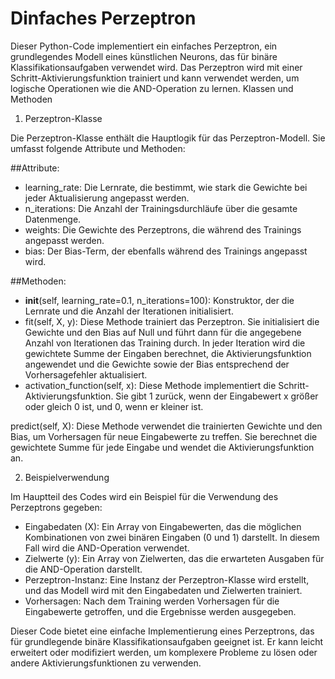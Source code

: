 # Dinfaches Perzeptron
Dieser Python-Code implementiert ein einfaches Perzeptron, ein grundlegendes Modell eines künstlichen Neurons, das für binäre Klassifikationsaufgaben verwendet wird. Das Perzeptron wird mit einer Schritt-Aktivierungsfunktion trainiert und kann verwendet werden, um logische Operationen wie die AND-Operation zu lernen.
Klassen und Methoden

1. Perzeptron-Klasse

Die Perzeptron-Klasse enthält die Hauptlogik für das Perzeptron-Modell. Sie umfasst folgende Attribute und Methoden:

##Attribute:
- learning_rate: Die Lernrate, die bestimmt, wie stark die Gewichte bei jeder Aktualisierung angepasst werden.
- n_iterations: Die Anzahl der Trainingsdurchläufe über die gesamte Datenmenge.
- weights: Die Gewichte des Perzeptrons, die während des Trainings angepasst werden.
- bias: Der Bias-Term, der ebenfalls während des Trainings angepasst wird.

##Methoden:
- __init__(self, learning_rate=0.1, n_iterations=100): Konstruktor, der die Lernrate und die Anzahl der Iterationen initialisiert.
- fit(self, X, y): Diese Methode trainiert das Perzeptron. Sie initialisiert die Gewichte und den Bias auf Null und führt dann für die angegebene Anzahl von Iterationen das Training durch. In jeder Iteration wird die gewichtete Summe der Eingaben berechnet, die Aktivierungsfunktion angewendet und die Gewichte sowie der Bias entsprechend der Vorhersagefehler aktualisiert.
- activation_function(self, x): Diese Methode implementiert die Schritt-Aktivierungsfunktion. Sie gibt 1 zurück, wenn der Eingabewert x größer oder gleich 0 ist, und 0, wenn er kleiner ist.

predict(self, X): Diese Methode verwendet die trainierten Gewichte und den Bias, um Vorhersagen für neue Eingabewerte zu treffen. Sie berechnet die gewichtete Summe für jede Eingabe und wendet die Aktivierungsfunktion an.

2. Beispielverwendung

Im Hauptteil des Codes wird ein Beispiel für die Verwendung des Perzeptrons gegeben:

- Eingabedaten (X): Ein Array von Eingabewerten, das die möglichen Kombinationen von zwei binären Eingaben (0 und 1) darstellt. In diesem Fall wird die AND-Operation verwendet.
- Zielwerte (y): Ein Array von Zielwerten, das die erwarteten Ausgaben für die AND-Operation darstellt.
- Perzeptron-Instanz: Eine Instanz der Perzeptron-Klasse wird erstellt, und das Modell wird mit den Eingabedaten und Zielwerten trainiert.
- Vorhersagen: Nach dem Training werden Vorhersagen für die Eingabewerte getroffen, und die Ergebnisse werden ausgegeben.

Dieser Code bietet eine einfache Implementierung eines Perzeptrons, das für grundlegende binäre Klassifikationsaufgaben geeignet ist. Er kann leicht erweitert oder modifiziert werden, um komplexere Probleme zu lösen oder andere Aktivierungsfunktionen zu verwenden.
